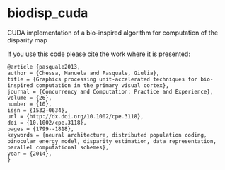# biodisp_cuda
CUDA implementation of a bio-inspired algorithm for computation of the disparity map

If you use this code please cite the work where it is presented:

    @article {pasquale2013,
    author = {Chessa, Manuela and Pasquale, Giulia},
    title = {Graphics processing unit-accelerated techniques for bio-inspired computation in the primary visual cortex},
    journal = {Concurrency and Computation: Practice and Experience},
    volume = {26},
    number = {10},
    issn = {1532-0634},
    url = {http://dx.doi.org/10.1002/cpe.3118},
    doi = {10.1002/cpe.3118},
    pages = {1799--1818},
    keywords = {neural architecture, distributed population coding, binocular energy model, disparity estimation, data representation, parallel computational schemes},
    year = {2014},
    }
